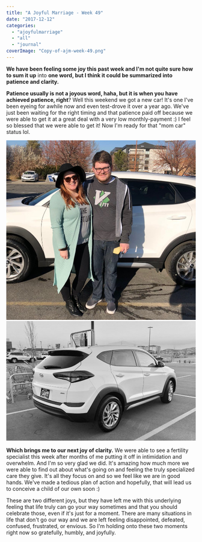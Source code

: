 ```yaml
---
title: "A Joyful Marriage - Week 49"
date: "2017-12-12"
categories: 
  - "ajoyfulmarriage"
  - "all"
  - "journal"
coverImage: "Copy-of-ajm-week-49.png"
---
```


**We have been feeling some joy this past week and I'm not quite sure how to sum it up** into **one word, but I think it could be summarized into patience and clarity.**

**Patience usually is not a joyous word, haha, but it is when you have achieved patience, right**? Well this weekend we got a new car! It's one I've been eyeing for awhile now and even test-drove it over a year ago. We've just been waiting for the right timing and that patience paid off because we were able to get it at a great deal with a very low monthly-payment :) I feel so blessed that we were able to get it! Now I'm ready for that "mom car" status lol.

![a joyful marriage, joy in marriage, infertility journey, infertility couple, patience with infertility, struggles with marriage, clarity and patience in marriage, marriage advice, marriage help, hyundai tucson, purchase of hyundai tucson](/images/IMG_0575.jpg) ![](/images/IMG_0582-2.jpg)

**Which brings me to our next joy of clarity.** We were able to see a fertility specialist this week after months of me putting it off in intimidation and overwhelm. And I'm so very glad we did. It's amazing how much more we were able to find out about what's going on and feeling the truly specialized care they give. It's all they focus on and so we feel like we are in good hands. We've made a tedious plan of action and hopefully, that will lead us to conceive a child of our own soon :)

These are two different joys, but they have left me with this underlying feeling that life truly can go your way sometimes and that you should celebrate those, even if it's just for a moment. There are many situations in life that don't go our way and we are left feeling disappointed, defeated, confused, frustrated, or envious. So I'm holding onto these two moments right now so gratefully, humbly, and joyfully.
